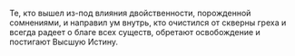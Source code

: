 Те, кто вышел из-под влияния двойственности, порожденной сомнениями, и направил ум внутрь, кто очистился от скверны греха и всегда радеет о благе всех существ, обретают освобождение и постигают Высшую Истину.